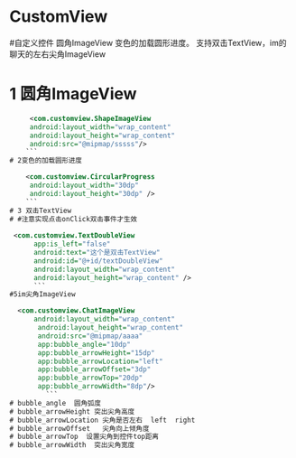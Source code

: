 # CustomView
#自定义控件 圆角ImageView 变色的加载圆形进度。 支持双击TextView，im的聊天的左右尖角ImageView
 # 1 圆角ImageView
 ```xml
      <com.customview.ShapeImageView
      android:layout_width="wrap_content"
      android:layout_height="wrap_content"
      android:src="@mipmap/sssss"/>
     ```
 # 2变色的加载圆形进度
 
     <com.customview.CircularProgress
      android:layout_width="30dp"
      android:layout_height="30dp" />
     ```
 # 3 双击TextView 
 # #注意实现点击onClick双击事件才生效
  
  <com.customview.TextDoubleView
       app:is_left="false"
       android:text="这个是双击TextView"
       android:id="@+id/textDoubleView"
       android:layout_width="wrap_content"
       android:layout_height="wrap_content" />
       ```
 #5im尖角ImageView
 
  <com.customview.ChatImageView
       android:layout_width="wrap_content"
        android:layout_height="wrap_content"
        android:src="@mipmap/aaaa"
        app:bubble_angle="10dp"
        app:bubble_arrowHeight="15dp"
        app:bubble_arrowLocation="left"
        app:bubble_arrowOffset="3dp"
        app:bubble_arrowTop="20dp"
        app:bubble_arrowWidth="8dp"/>
          ```
 # bubble_angle  圆角弧度
 # bubble_arrowHeight 突出尖角高度
 # bubble_arrowLocation 尖角是否左右  left  right
 # bubble_arrowOffset   尖角向上倾角度
 # bubble_arrowTop  设置尖角到控件top距离
 # bubble_arrowWidth  突出尖角宽度
  
